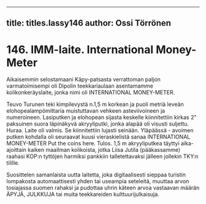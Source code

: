 
---

title: titles.lassy146
author: Ossi Törrönen
---


    
# 146. IMM-laite. International Money-Meter

Aikaisemmin selostamaani Käpy-patsasta verrattoman paljon varmatoimisempi oli Dipolin teekkariaulaan asentamamme 
kolikonkeräyslaite, jonka nimi oli INTERNATIONAL MONEY-METER.

Teuvo Turunen teki kimpilevystä n.1,5 m korkean ja puoli metriä leveän elohopealampömittaria muistuttavan vehkeen 
asteviivoineen ja numeroineen. Lasiputken ja elohopean sijasta keskelle kiinnitettiin kirkas 2" paksuinen suora läpinäkyvä 
akryyliputki, jonka alapää oli visusti suljettu. Huraa. Laite oli valmis. Se kiinnitettiin lujasti seinään. Yläpäässä - avoimen 
putken kohdalla oli seuraavat kuusi vieraskielistä sanaa INTERNATIONAL MONEY-METER Put the coins here.
Tulos. 1,5 m akryyliputkea täyttyi aika-ajoittain kaiken maailman kolikoista, jotka Liisa Jutila (pääkassamme) raahasi 
KOP:n tyttöjen harmiksi pankkiin talletettavaksi jälleen jollekin TKY:n tilille.

Suosittelen samanlaista uutta laitetta, joka digitaalisesti sieppaa turistin lompakosta automaattisesti yhden tai useampia 
seteleitä, muuttaa arvon tosiajassa suomen rahaksi ja pudottaa uhrin käteen arvoa vastaavan määrän ÄPYJÄ, JULKKUJA 
tai muita teekkareiden kulttuurijulkaisuja.
